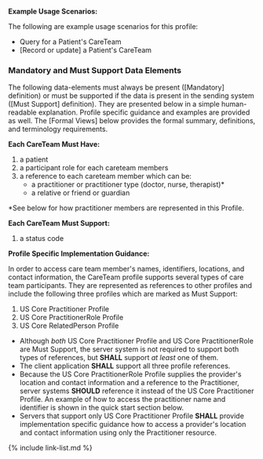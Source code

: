 
**Example Usage Scenarios:**

The following are example usage scenarios for this profile:

-   Query for a Patient's CareTeam
-   [Record or update] a Patient's CareTeam


### Mandatory and Must Support Data Elements


The following data-elements must always be present ([Mandatory] definition) or must be supported if the data is present in the sending system ([Must Support] definition). They are presented below in a simple human-readable explanation.  Profile specific guidance and examples are provided as well.  The [Formal Views] below provides the  formal summary, definitions, and  terminology requirements.  

**Each CareTeam Must Have:**

1.  a patient
1.  a participant role for each careteam members
1.  a reference to each careteam member which can be:
    -   a practitioner or practitioner type (doctor, nurse, therapist)*
    -   a relative or friend or guardian

*See below for how practitioner members are represented in this Profile.

**Each CareTeam Must Support:**

1.  a status code


**Profile Specific Implementation Guidance:**

In order to access care team member's names, identifiers, locations, and contact information, the CareTeam profile supports several types of care team participants. They are represented as references to other profiles and include the following three profiles which are marked as Must Support:
  1. US Core Practitioner Profile
  1. US Core PractitionerRole Profile
  2. US Core RelatedPerson Profile

  * <span class="bg-success" markdown="1">Although *both* US Core Practitioner Profile and US Core PractitionerRole are Must Support, the server system is not required to support both types of references, but **SHALL** support *at least* one of them.</span><!-- new-content -->
  * The client application **SHALL** support all three profile references.
  * Because the US Core PractitionerRole Profile supplies the provider's location and contact information and a reference to the Practitioner, server systems **SHOULD** reference it instead of the US Core Practitioner Profile. An example of how to access the practitioner name and identifier is shown in the quick start section below.
  * Servers that support only US Core Practitioner Profile **SHALL** provide implementation specific guidance how to access a provider's location and contact information using only the Practitioner resource.

{% include link-list.md %}
